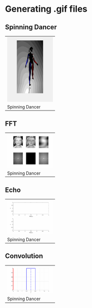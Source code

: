 # Generating .gif files

## Spinning Dancer
<table style="width:80%"; table-layout:fixed;>
  <tr>
    <td><img width="150px" src="Dancer_GIF.gif"></td>
  </tr>
  <tr>
    <td>Spinning Dancer</td>
  </tr>
</table>

## FFT
<table style="width:80%"; table-layout:fixed;>
  <tr>
    <td><img width="150px" src="FFT_GIF.gif"></td>
  </tr>
  <tr>
    <td>Spinning Dancer</td>
  </tr>
</table>

## Echo
<table style="width:80%"; table-layout:fixed;>
  <tr>
    <td><img width="150px" src="Echo_GIF.gif"></td>
  </tr>
  <tr>
    <td>Spinning Dancer</td>
  </tr>
</table>

## Convolution
<table style="width:80%"; table-layout:fixed;>
  <tr>
    <td><img width="150px" src="Convolution_GIF.gif"></td>
  </tr>
  <tr>
    <td>Spinning Dancer</td>
  </tr>
</table>
